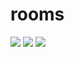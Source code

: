 # rooms

![](https://hackmd.io/_uploads/HkDsJyEyh.png)
![](https://hackmd.io/_uploads/BJ83k14y3.png)
![](https://hackmd.io/_uploads/HJU611Eyh.png)
